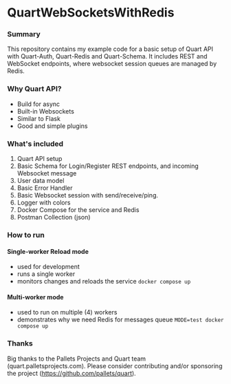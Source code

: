 # QuartWebSocketsWithRedis

### Summary
This repository contains my example code for a basic setup of Quart API with Quart-Auth, Quart-Redis and Quart-Schema. It includes REST and WebSocket endpoints, where websocket session queues are managed by Redis.


### Why Quart API?
- Build for async
- Built-in Websockets
- Similar to Flask
- Good and simple plugins

### What's included
1. Quart API setup
2. Basic Schema for Login/Register REST endpoints, and incoming Websocket message
3. User data model
4. Basic Error Handler
5. Basic Websocket session with send/receive/ping.
6. Logger with colors
7. Docker Compose for the service and Redis
8. Postman Collection (json)

### How to run
#### Single-worker Reload mode
- used for development
- runs a single worker
- monitors changes and reloads the service
`docker compose up`
#### Multi-worker mode
- used to run on multiple (4) workers
- demonstrates why we need Redis for messages queue
`MODE=test docker compose up`

### Thanks
Big thanks to the Pallets Projects and Quart team (quart.palletsprojects.com). Please consider contributing and/or sponsoring the project (https://github.com/pallets/quart).